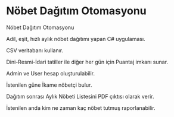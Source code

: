 # Nöbet Dağıtım Otomasyonu
Nöbet Dağıtım Otomasyonu

Adil, eşit, hızlı aylık nöbet dağıtımı yapan C# uygulaması.

CSV veritabanı kullanır.

Dini-Resmi-İdari tatiller ile diğer her gün için Puantaj imkanı sunar.

Admin ve User hesap oluşturulabilir.

İstenilen güne İkame nöbetçi bulur.

Dağıtım sonrası Aylık Nöbeti Listesini PDF çıktısı olarak verir.

İstenilen anda kim ne zaman kaç nöbet tutmuş raporlanabilir.
